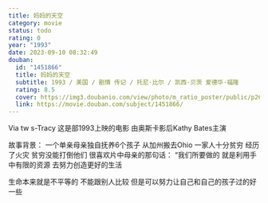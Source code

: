 ```yaml
---
title: 妈妈的天空
category: movie
status: todo
rating: 0
year: "1993"
date: 2023-09-10 08:32:49
douban:
  id: "1451866"
  title: 妈妈的天空
  subtitle: 1993 / 美国 / 剧情 传记 / 托尼·比尔 / 凯西·贝茨 爱德华·福隆
  rating: 8.5
  cover: https://img3.doubanio.com/view/photo/m_ratio_poster/public/p2613915753.jpg
  link: https://movie.douban.com/subject/1451866/
---
```


Via tw s-Tracy 这是部1993上映的电影
由奥斯卡影后Kathy Bates主演

故事背景：
一个单亲母亲独自抚养6个孩子
从加州搬去Ohio
一家人十分贫穷
经历了火灾
贫穷没能打倒他们
很喜欢片中母亲的那句话：
“我们所要做的
就是利用手中有限的资源
去努力创造更好的生活

生命本来就是不平等的
不能跟别人比较
但是可以努力让自己和自己的孩子过的好一些